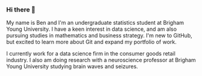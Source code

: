 ### Hi there 👋
My name is Ben and I'm an undergraduate statistics student at Brigham Young University.  I have a keen interest in data science, and am also pursuing studies in mathematics and business strategy.  I'm new to GitHub, but excited to learn more about Git and expand my portfolio of work.

I currently work for a data science firm in the consumer goods retail industry.  I also am doing research with a neuroscience professor at Brigham Young University studying brain waves and seizures.

